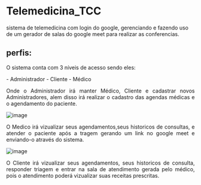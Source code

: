 # Telemedicina_TCC
sistema de telemedicina com login do google, gerenciando e fazendo uso de um gerador de salas do google meet para realizar as conferencias.

## perfis:

<p align="justify"> O sistema conta com 3 níveis de acesso sendo eles: </p>
- Administrador
- Cliente
- Médico

<p align="justify"> Onde o Administrador irá manter Médico, Cliente e cadastrar novos Administradores, alem disso irá realizar o cadastro das agendas médicas 
e o agendamento do paciente.</p>


![image](https://user-images.githubusercontent.com/60578173/134181400-f9c0f2d2-05d3-439b-abba-bf55346ae5a1.png)



<p align="justify"> O Medico irá vizualizar seus agendamentos,seus historicos de consultas, e atender o paciente após a tragem gerando um link no google meet e enviando-o através do sistema.</p>

![image](https://user-images.githubusercontent.com/60578173/134184663-b0802248-6e3e-488c-8816-4ae4e910491d.png)

<p align="justify"> O Cliente irá vizualizar seus agendamentos, seus historicos de consulta, responder triagem e entrar na sala de atendimento gerada pelo médico, pois o atendimento poderá vizualizar suas receitas prescritas.</p>
